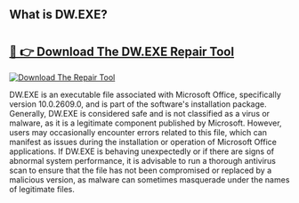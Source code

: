 ## What is DW.EXE? 

# <h2><a href="https://exedetect.com/download.php?DW.EXE">🔗 👉 Download The DW.EXE Repair Tool</a></h2>

[![Download The Repair Tool](https://exedetect.com/download-button.jpg)](https://exedetect.com/download.php?DW.EXE)

DW.EXE is an executable file associated with Microsoft Office, specifically version 10.0.2609.0, and is part of the software's installation package. Generally, DW.EXE is considered safe and is not classified as a virus or malware, as it is a legitimate component published by Microsoft. However, users may occasionally encounter errors related to this file, which can manifest as issues during the installation or operation of Microsoft Office applications. If DW.EXE is behaving unexpectedly or if there are signs of abnormal system performance, it is advisable to run a thorough antivirus scan to ensure that the file has not been compromised or replaced by a malicious version, as malware can sometimes masquerade under the names of legitimate files.
